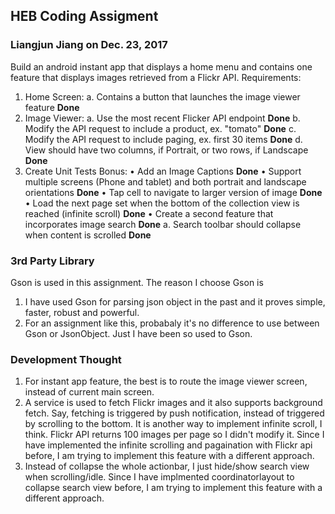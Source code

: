 ## HEB Coding Assigment
### Liangjun Jiang on Dec. 23, 2017

Build an android instant app that displays a home menu and contains one feature that
displays images retrieved from a Flickr API.
Requirements:
1. Home Screen:
a. Contains a button that launches the image viewer feature
**Done**
2. Image Viewer:
a. Use the most recent Flicker API endpoint
**Done**
b. Modify the API request to include a product, ex. "tomato"
**Done**
c. Modify the API request to include paging, ex. first 30 items
**Done**
d. View should have two columns, if Portrait, or two rows, if Landscape
**Done**
3. Create Unit Tests
Bonus:
• Add an Image Captions
**Done**
• Support multiple screens (Phone and tablet) and both portrait and landscape
orientations
**Done**
• Tap cell to navigate to larger version of image
**Done**
• Load the next page set when the bottom of the collection view is reached (infinite
scroll)
**Done**
• Create a second feature that incorporates image search
**Done**
a. Search toolbar should collapse when content is scrolled
**Done**


### 3rd Party Library
Gson is used in this assignment. The reason I choose Gson is 
1. I have used Gson for parsing json object in the past and it proves simple, faster, robust and powerful.
2. For an assignment like this, probabaly it's no difference to use between Gson or JsonObject. Just I have been so used to Gson.

### Development Thought
1. For instant app feature, the best is to route the image viewer screen, instead of current main screen.
2. A service is used to fetch Flickr images and it also supports background fetch. Say, fetching is triggered by push notification, instead of triggered by scrolling to the bottom. It is another way to implement infinite scroll, I think. Flickr API returns 100 images per page so I didn't modify it. Since I have implemented the infinite scrolling and pagaination with Flickr api before, I am trying to implement this feature with a different approach.
3. Instead of collapse the whole actionbar, I just hide/show search view when scrolling/idle. Since I have implmented coordinatorlayout to collapse search view before, I am trying to implement this feature with a different approach. 

